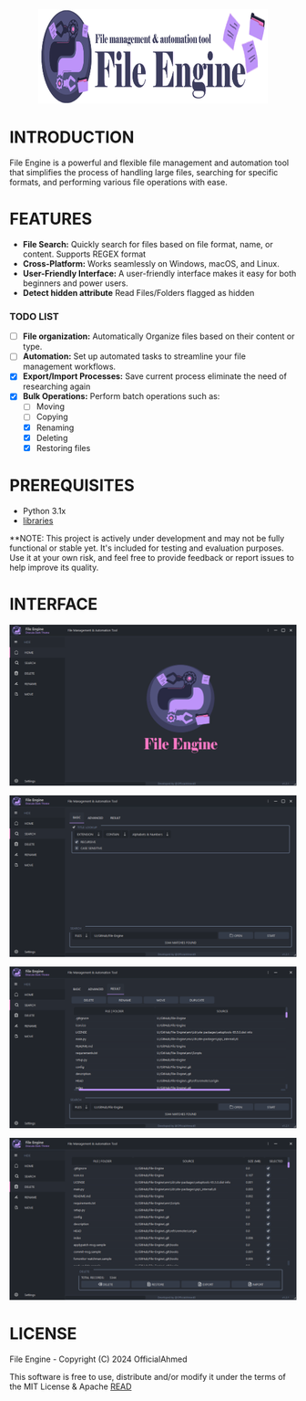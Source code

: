 <div align="center" >
  <img style="height:165px; width:80%" src="Interface/images/File Engine Banner.png" alt="Image">
</div>

# INTRODUCTION

File Engine is a powerful and flexible file management and automation tool that simplifies the process of handling large files, searching for specific formats, and performing various file operations with ease.

# FEATURES

- **File Search:** Quickly search for files based on file format, name, or content. Supports REGEX format
- **Cross-Platform:** Works seamlessly on Windows, macOS, and Linux.
- **User-Friendly Interface:** A user-friendly interface makes it easy for both beginners and power users.
- **Detect hidden attribute** Read Files/Folders flagged as hidden
      
### TODO LIST

- [ ] **File organization:** Automatically Organize files based on their content or type.
- [ ] **Automation:** Set up automated tasks to streamline your file management workflows.
- [x] **Export/Import Processes:** Save current process eliminate the need of researching again
- [x] **Bulk Operations:** Perform batch operations such as:
  - [ ] Moving
  - [ ] Copying
  - [x] Renaming
  - [x] Deleting
  - [x] Restoring files

# PREREQUISITES

- Python 3.1x
- [libraries](https://github.com/OfficialAhmed/File-Engine/blob/main/requirements.txt) 

**NOTE: This project is actively under development and may not be fully functional or stable yet. It's included for testing and evaluation purposes. Use it at your own risk, and feel free to provide feedback or report issues to help improve its quality.

# INTERFACE 

![HOME_PAGE](Interface/images/main%20page.png) 

![SEARCH_PAGE](Interface/images/search%20page.png) 

![RESULT_PAGE](Interface/images/result%20page.png) 

![DELETE_PAGE](Interface/images/delete%20page.png) 

# LICENSE

File Engine - Copyright (C) 2024 OfficialAhmed

This software is free to use, distribute and/or modify it under the terms of the MIT License & Apache [READ](LICENSE)
